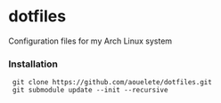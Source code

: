 # dotfiles
Configuration files for my Arch Linux system

### Installation
```
 git clone https://github.com/aouelete/dotfiles.git
 git submodule update --init --recursive
```


